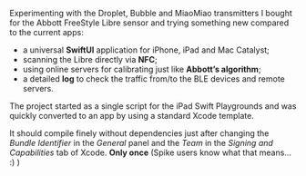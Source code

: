 Experimenting with the Droplet, Bubble and MiaoMiao transmitters I bought for the Abbott FreeStyle Libre sensor and trying something new compared to the current apps:

* a universal **SwiftUI** application for iPhone, iPad and Mac Catalyst;
* scanning the Libre directly via **NFC**;
* using online servers for calibrating just like **Abbott’s algorithm**;
* a detailed **log** to check the traffic from/to the BLE devices and remote servers.

The project started as a single script for the iPad Swift Playgrounds and was quickly converted to an app by using a standard Xcode template.

It should compile finely without dependencies just after changing the _Bundle Identifier_ in the _General_ panel and the _Team_ in the _Signing and Capabilities_ tab of Xcode. **Only once** (Spike users know what that means... :) )
